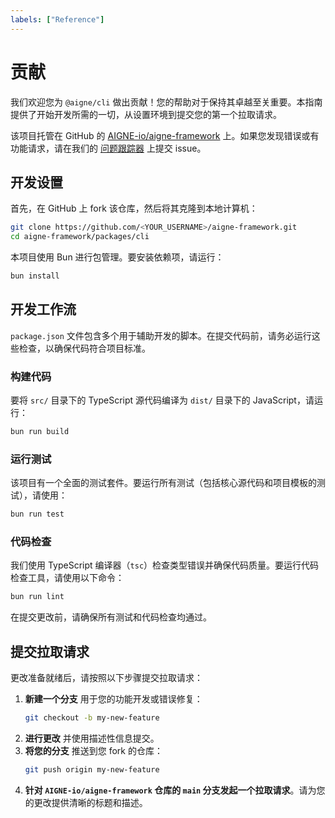 ```yaml
---
labels: ["Reference"]
---
```


# 贡献

我们欢迎您为 `@aigne/cli` 做出贡献！您的帮助对于保持其卓越至关重要。本指南提供了开始开发所需的一切，从设置环境到提交您的第一个拉取请求。

该项目托管在 GitHub 的 [AIGNE-io/aigne-framework](https://github.com/AIGNE-io/aigne-framework) 上。如果您发现错误或有功能请求，请在我们的 [问题跟踪器](https://github.com/AIGNE-io/aigne-framework/issues) 上提交 issue。

## 开发设置

首先，在 GitHub 上 fork 该仓库，然后将其克隆到本地计算机：

```bash
git clone https://github.com/<YOUR_USERNAME>/aigne-framework.git
cd aigne-framework/packages/cli
```

本项目使用 Bun 进行包管理。要安装依赖项，请运行：

```bash
bun install
```

## 开发工作流

`package.json` 文件包含多个用于辅助开发的脚本。在提交代码前，请务必运行这些检查，以确保代码符合项目标准。

### 构建代码

要将 `src/` 目录下的 TypeScript 源代码编译为 `dist/` 目录下的 JavaScript，请运行：

```bash
bun run build
```

### 运行测试

该项目有一个全面的测试套件。要运行所有测试（包括核心源代码和项目模板的测试），请使用：

```bash
bun run test
```

### 代码检查

我们使用 TypeScript 编译器（`tsc`）检查类型错误并确保代码质量。要运行代码检查工具，请使用以下命令：

```bash
bun run lint
```

在提交更改前，请确保所有测试和代码检查均通过。

## 提交拉取请求

更改准备就绪后，请按照以下步骤提交拉取请求：

1.  **新建一个分支** 用于您的功能开发或错误修复：
    ```bash
    git checkout -b my-new-feature
    ```
2.  **进行更改** 并使用描述性信息提交。
3.  **将您的分支** 推送到您 fork 的仓库：
    ```bash
    git push origin my-new-feature
    ```
4.  **针对 `AIGNE-io/aigne-framework` 仓库的 `main` 分支发起一个拉取请求**。请为您的更改提供清晰的标题和描述。